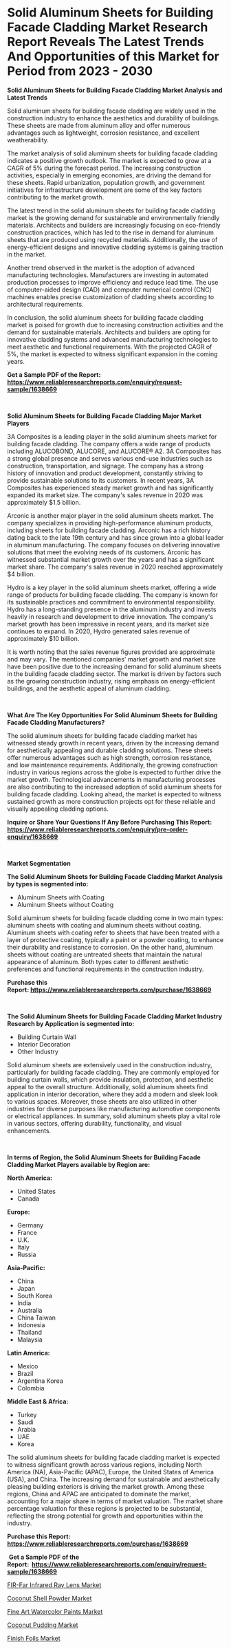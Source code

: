 <p><h1>Solid Aluminum Sheets for Building Facade Cladding Market Research Report Reveals The Latest Trends And Opportunities of this Market for Period from 2023 - 2030</h1></p><p><strong>Solid Aluminum Sheets for Building Facade Cladding Market Analysis and Latest Trends</strong></p>
<p><p>Solid aluminum sheets for building facade cladding are widely used in the construction industry to enhance the aesthetics and durability of buildings. These sheets are made from aluminum alloy and offer numerous advantages such as lightweight, corrosion resistance, and excellent weatherability.</p><p>The market analysis of solid aluminum sheets for building facade cladding indicates a positive growth outlook. The market is expected to grow at a CAGR of 5% during the forecast period. The increasing construction activities, especially in emerging economies, are driving the demand for these sheets. Rapid urbanization, population growth, and government initiatives for infrastructure development are some of the key factors contributing to the market growth.</p><p>The latest trend in the solid aluminum sheets for building facade cladding market is the growing demand for sustainable and environmentally friendly materials. Architects and builders are increasingly focusing on eco-friendly construction practices, which has led to the rise in demand for aluminum sheets that are produced using recycled materials. Additionally, the use of energy-efficient designs and innovative cladding systems is gaining traction in the market.</p><p>Another trend observed in the market is the adoption of advanced manufacturing technologies. Manufacturers are investing in automated production processes to improve efficiency and reduce lead time. The use of computer-aided design (CAD) and computer numerical control (CNC) machines enables precise customization of cladding sheets according to architectural requirements.</p><p>In conclusion, the solid aluminum sheets for building facade cladding market is poised for growth due to increasing construction activities and the demand for sustainable materials. Architects and builders are opting for innovative cladding systems and advanced manufacturing technologies to meet aesthetic and functional requirements. With the projected CAGR of 5%, the market is expected to witness significant expansion in the coming years.</p></p>
<p><strong>Get a Sample PDF of the Report:&nbsp; <a href="https://www.reliableresearchreports.com/enquiry/request-sample/1638669">https://www.reliableresearchreports.com/enquiry/request-sample/1638669</a></strong></p>
<p>&nbsp;</p>
<p><strong>Solid Aluminum Sheets for Building Facade Cladding Major Market Players</strong></p>
<p><p>3A Composites is a leading player in the solid aluminum sheets market for building facade cladding. The company offers a wide range of products including ALUCOBOND, ALUCORE, and ALUCORE® A2. 3A Composites has a strong global presence and serves various end-use industries such as construction, transportation, and signage. The company has a strong history of innovation and product development, constantly striving to provide sustainable solutions to its customers. In recent years, 3A Composites has experienced steady market growth and has significantly expanded its market size. The company's sales revenue in 2020 was approximately $1.5 billion.</p><p>Arconic is another major player in the solid aluminum sheets market. The company specializes in providing high-performance aluminum products, including sheets for building facade cladding. Arconic has a rich history dating back to the late 19th century and has since grown into a global leader in aluminum manufacturing. The company focuses on delivering innovative solutions that meet the evolving needs of its customers. Arconic has witnessed substantial market growth over the years and has a significant market share. The company's sales revenue in 2020 reached approximately $4 billion.</p><p>Hydro is a key player in the solid aluminum sheets market, offering a wide range of products for building facade cladding. The company is known for its sustainable practices and commitment to environmental responsibility. Hydro has a long-standing presence in the aluminum industry and invests heavily in research and development to drive innovation. The company's market growth has been impressive in recent years, and its market size continues to expand. In 2020, Hydro generated sales revenue of approximately $10 billion.</p><p>It is worth noting that the sales revenue figures provided are approximate and may vary. The mentioned companies' market growth and market size have been positive due to the increasing demand for solid aluminum sheets in the building facade cladding sector. The market is driven by factors such as the growing construction industry, rising emphasis on energy-efficient buildings, and the aesthetic appeal of aluminum cladding.</p></p>
<p>&nbsp;</p>
<p><strong>What Are The Key Opportunities For Solid Aluminum Sheets for Building Facade Cladding Manufacturers?</strong></p>
<p><p>The solid aluminum sheets for building facade cladding market has witnessed steady growth in recent years, driven by the increasing demand for aesthetically appealing and durable cladding solutions. These sheets offer numerous advantages such as high strength, corrosion resistance, and low maintenance requirements. Additionally, the growing construction industry in various regions across the globe is expected to further drive the market growth. Technological advancements in manufacturing processes are also contributing to the increased adoption of solid aluminum sheets for building facade cladding. Looking ahead, the market is expected to witness sustained growth as more construction projects opt for these reliable and visually appealing cladding options.</p></p>
<p><strong>Inquire or Share Your Questions If Any Before Purchasing This Report: <a href="https://www.reliableresearchreports.com/enquiry/pre-order-enquiry/1638669">https://www.reliableresearchreports.com/enquiry/pre-order-enquiry/1638669</a></strong></p>
<p>&nbsp;</p>
<p><strong>Market Segmentation</strong></p>
<p><strong>The Solid Aluminum Sheets for Building Facade Cladding Market Analysis by types is segmented into:</strong></p>
<p><ul><li>Aluminum Sheets with Coating</li><li>Aluminum Sheets without Coating</li></ul></p>
<p><p>Solid aluminum sheets for building facade cladding come in two main types: aluminum sheets with coating and aluminum sheets without coating. Aluminum sheets with coating refer to sheets that have been treated with a layer of protective coating, typically a paint or a powder coating, to enhance their durability and resistance to corrosion. On the other hand, aluminum sheets without coating are untreated sheets that maintain the natural appearance of aluminum. Both types cater to different aesthetic preferences and functional requirements in the construction industry.</p></p>
<p><strong>Purchase this Report:&nbsp;<a href="https://www.reliableresearchreports.com/purchase/1638669">https://www.reliableresearchreports.com/purchase/1638669</a></strong></p>
<p>&nbsp;</p>
<p><strong>The Solid Aluminum Sheets for Building Facade Cladding Market Industry Research by Application is segmented into:</strong></p>
<p><ul><li>Building Curtain Wall</li><li>Interior Decoration</li><li>Other Industry</li></ul></p>
<p><p>Solid aluminum sheets are extensively used in the construction industry, particularly for building facade cladding. They are commonly employed for building curtain walls, which provide insulation, protection, and aesthetic appeal to the overall structure. Additionally, solid aluminum sheets find application in interior decoration, where they add a modern and sleek look to various spaces. Moreover, these sheets are also utilized in other industries for diverse purposes like manufacturing automotive components or electrical appliances. In summary, solid aluminum sheets play a vital role in various sectors, offering durability, functionality, and visual enhancements.</p></p>
<p>&nbsp;</p>
<p><strong>In terms of Region, the Solid Aluminum Sheets for Building Facade Cladding Market Players available by Region are:</strong></p>
<p>
    <p> <strong> North America: </strong>
        <ul>
            <li>United States</li>
            <li>Canada</li>
        </ul>
        </p> 
    <p> <strong> Europe: </strong>
        <ul>
            <li>Germany</li>
            <li>France</li>
            <li>U.K.</li>
            <li>Italy</li>
            <li>Russia</li>
        </ul>
        </p> 
    <p> <strong> Asia-Pacific: </strong>
        <ul>
            <li>China</li>
            <li>Japan</li>
            <li>South Korea</li>
            <li>India</li>
            <li>Australia</li>
            <li>China Taiwan</li>
            <li>Indonesia</li>
            <li>Thailand</li>
            <li>Malaysia</li>
        </ul>
        </p> 
    <p> <strong> Latin America: </strong>
        <ul>
            <li>Mexico</li>
            <li>Brazil</li>
            <li>Argentina Korea</li>
            <li>Colombia</li>
        </ul>
        </p> 
    <p> <strong> Middle East & Africa: </strong>
        <ul>
            <li>Turkey</li>
            <li>Saudi</li>
            <li>Arabia</li>
            <li>UAE</li>
            <li>Korea</li>
        </ul>
    </p>
    </p>
<p><p>The solid aluminum sheets for building facade cladding market is expected to witness significant growth across various regions, including North America (NA), Asia-Pacific (APAC), Europe, the United States of America (USA), and China. The increasing demand for sustainable and aesthetically pleasing building exteriors is driving the market growth. Among these regions, China and APAC are anticipated to dominate the market, accounting for a major share in terms of market valuation. The market share percentage valuation for these regions is projected to be substantial, reflecting the strong potential for growth and opportunities within the industry.</p></p>
<p><strong>Purchase this Report: <a href="https://www.reliableresearchreports.com/purchase/1638669">https://www.reliableresearchreports.com/purchase/1638669</a></strong></p>
<p>&nbsp;<strong>Get a Sample PDF of the Report:&nbsp;&nbsp;<a href="https://www.reliableresearchreports.com/enquiry/request-sample/1638669">https://www.reliableresearchreports.com/enquiry/request-sample/1638669</a></strong></p>
<p><strong></strong></p>
<p><p><a href="https://www.linkedin.com/pulse/fir-far-infrared-ray-lens-market-size-forecast-2023/">FIR-Far Infrared Ray Lens Market</a></p><p><a href="https://medium.com/@hotspotvendor/coconut-shell-powder-market-size-growth-forecast-2023-2030-31cf5c6f56bd">Coconut Shell Powder Market</a></p><p><a href="https://www.linkedin.com/pulse/fine-art-watercolor-paints-market-size-forecast/">Fine Art Watercolor Paints Market</a></p><p><a href="https://medium.com/@chiragreportprime/coconut-pudding-market-size-growth-forecast-2023-2030-1787371a668e">Coconut Pudding Market</a></p><p><a href="https://www.linkedin.com/pulse/finish-foils-market-size-forecast-2023-2030-market-iq-hub/">Finish Foils Market</a></p></p>